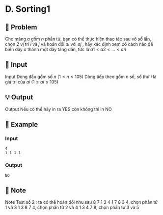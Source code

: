 # D. Sorting1

## 📖 Problem

Cho mảng
$a$
gồm
$n$
phần tử, bạn có thể thực hiện thao tác sau vô số lần, chọn
$2$
vị trí
$i$
và
$j$
và hoán đổi
$ai$
với
$aj$
, hãy xác định xem có cách nào để biến dãy
$a$
thành một dãy tăng dần, tức là
$a1<a2< ... <an$


## 🧩 Input

Input
Dòng đầu gồm số
$n$
$(1 ≤n≤ 105)$
Dòng tiếp theo gồm
$n$
số, số thứ
$i$
là giá trị của
$ai$
$(1 ≤ai≤ 105)$


## 💡 Output

Output
Nếu có thể hãy in ra YES còn không thì in NO


## 🧠 Example

### Input

```text
4
1 1 1 1
```

### Output

```text
NO
```



## 📝 Note

Note
Test số
$2$
: ta có thể hoán đổi nhu sau
8 7 1 3 4
1 7 8 3 4, chọn phần tử
$1$
và
$3$
1 3 8 7 4, chọn phần tử
$2$
và
$4$
1 3 4 7 8, chọn phần tử
$3$
và
$5$

